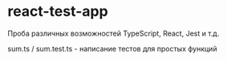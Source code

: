 # react-test-app
Проба различных возможностей TypeScript, React, Jest и т.д.

sum.ts / sum.test.ts - написание тестов для простых функций